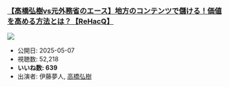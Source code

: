### [【高橋弘樹vs元外務省のエース】地方のコンテンツで儲ける！価値を高める方法とは？【ReHacQ】](https://www.youtube.com/watch?v=QdrwEObi_H0)
[![](https://img.youtube.com/vi/QdrwEObi_H0/sddefault.jpg)](https://www.youtube.com/watch?v=QdrwEObi_H0)
-   公開日: 2025-05-07
-   視聴数: 52,218
-   **いいね数: 639**
-   出演者: 伊藤夢人, [高橋弘樹](/rehacq_fan/people/高橋弘樹 "wikilink")
